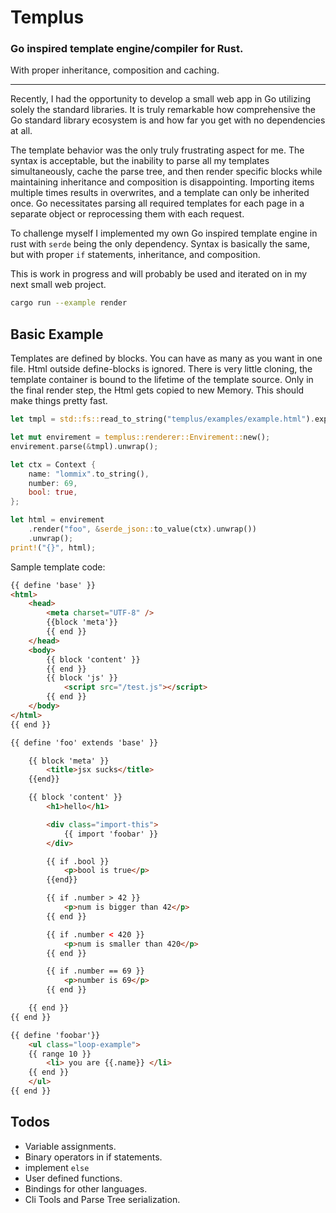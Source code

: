 # Templus

### Go inspired template engine/compiler for Rust.

With proper inheritance, composition and caching.

---

Recently, I had the opportunity to develop a small web app in Go utilizing solely the standard libraries.
It is truly remarkable how comprehensive the Go standard library ecosystem is and how far you get with no dependencies at all.

The template behavior was the only truly frustrating aspect for me.
The syntax is acceptable, but the inability to parse all my templates simultaneously, cache the parse tree, and then render specific blocks while maintaining inheritance and composition is disappointing.
Importing items multiple times results in overwrites, and a template can only be inherited once. Go necessitates parsing all required templates for each page in a separate object or reprocessing them with each request.

To challenge myself I implemented my own Go inspired template engine in rust with `serde` being the only dependency.
Syntax is basically the same, but with proper `if` statements, inheritance, and composition.

This is work in progress and will probably be used and iterated on in my next small web project.

```bash
cargo run --example render
```

## Basic Example

Templates are defined by blocks. You can have as many as you want in one file. Html outside define-blocks is ignored.
There is very little cloning, the template container is bound to the lifetime of the template source. Only in the final
render step, the Html gets copied to new Memory. This should make things pretty fast.

```rust
let tmpl = std::fs::read_to_string("templus/examples/example.html").expect("cannot read file");

let mut envirement = templus::renderer::Envirement::new();
envirement.parse(&tmpl).unwrap();

let ctx = Context {
    name: "lommix".to_string(),
    number: 69,
    bool: true,
};

let html = envirement
    .render("foo", &serde_json::to_value(ctx).unwrap())
    .unwrap();
print!("{}", html);
```

Sample template code:
```html
{{ define 'base' }}
<html>
    <head>
        <meta charset="UTF-8" />
        {{block 'meta'}}
        {{ end }}
    </head>
    <body>
        {{ block 'content' }}
        {{ end }}
        {{ block 'js' }}
            <script src="/test.js"></script>
        {{ end }}
    </body>
</html>
{{ end }}

{{ define 'foo' extends 'base' }}

    {{ block 'meta' }}
        <title>jsx sucks</title>
    {{end}}

    {{ block 'content' }}
        <h1>hello</h1>

        <div class="import-this">
            {{ import 'foobar' }}
        </div>

        {{ if .bool }}
            <p>bool is true</p>
        {{end}}

        {{ if .number > 42 }}
            <p>num is bigger than 42</p>
        {{ end }}

        {{ if .number < 420 }}
            <p>num is smaller than 420</p>
        {{ end }}

        {{ if .number == 69 }}
            <p>number is 69</p>
        {{ end }}

    {{ end }}
{{ end }}

{{ define 'foobar'}}
    <ul class="loop-example">
    {{ range 10 }}
        <li> you are {{.name}} </li>
    {{ end }}
    </ul>
{{ end }}
```

## Todos

- Variable assignments.
- Binary operators in if statements.
- implement `else`
- User defined functions.
- Bindings for other languages.
- Cli Tools and Parse Tree serialization.
